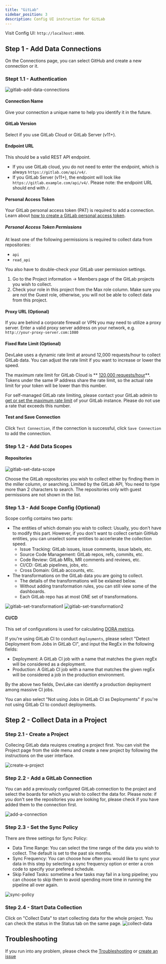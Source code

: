 ```yaml
---
title: "GitLab"
sidebar_position: 3
description: Config UI instruction for GitLab
---
```


Visit Config UI: `http://localhost:4000`.

## Step 1 - Add Data Connections

On the Connections page, you can select GitHub and create a new connection or it.

### Stept 1.1 - Authentication

![gitlab-add-data-connections](images/gitlab-create-a-connection.png)

#### Connection Name

Give your connection a unique name to help you identify it in the future.

#### GitLab Version

Select if you use GitLab Cloud or GitLab Server (v11+).

#### Endpoint URL

This should be a valid REST API endpoint.

- If you use GitLab cloud, you do not need to enter the endpoint, which is always `https://gitlab.com/api/v4/`.
- If you GitLab Server (v11+), the endpoint will look like `https://gitlab.example.com/api/v4/`.
  Please note: the endpoint URL should end with `/`.

#### Personal Access Token

Your GitLab personal access token (PAT) is required to add a connection. Learn about [how to create a GitLab personal access token](https://docs.gitlab.com/ee/user/profile/personal_access_tokens.html).

##### Personal Access Token Permissions

At least one of the following permissions is required to collect data from repositories:

- `api`
- `read_api`

You also have to double-check your GitLab user permission settings.

1. Go to the Project information -> Members page of the GitLab projects you wish to collect.
2. Check your role in this project from the Max role column. Make sure you are not the Guest role, otherwise, you will not be able to collect data from this project.

#### Proxy URL (Optional)

If you are behind a corporate firewall or VPN you may need to utilize a proxy server. Enter a valid proxy server address on your network, e.g. `http://your-proxy-server.com:1080`

#### Fixed Rate Limit (Optional)

DevLake uses a dynamic rate limit at around 12,000 requests/hour to collect GitLab data. You can adjust the rate limit if you want to increase or lower the speed.

The maximum rate limit for GitLab Cloud is ** [120,000 requests/hour](https://docs.gitlab.com/ee/user/gitlab_com/index.html#gitlabcom-specific-rate-limits)**. Tokens under the same IP address share the rate limit, so the actual rate limit for your token will be lower than this number.

For self-managed GitLab rate limiting, please contact your GitLab admin to [get or set the maximum rate limit](https://repository.prace-ri.eu/git/help/security/rate_limits.md) of your GitLab instance. Please do not use a rate that exceeds this number.

#### Test and Save Connection

Click `Test Connection`, if the connection is successful, click `Save Connection` to add the connection.

### Step 1.2 - Add Data Scopes

#### Repositories

![gitlab-set-data-scope](/img/ConfigUI/gitlab-set-data-scope.png)


Choose the GitLab repositories you wish to collect either by finding them in the miller column, or searching. Limited by the GitLab API, You need to type more than 2 characters to search. The repositories only with guest permissions are not shown in the list.


### Step 1.3 - Add Scope Config (Optional)
Scope config contains two parts: 
- The entities of which domain you wish to collect: Usually, you don't have to modify this part. However, if you don't want to collect certain GitHub entities, you can unselect some entities to accerlerate the collection speed.
  - Issue Tracking: GitLab issues, issue comments, issue labels, etc.
  - Source Code Management: GitLab repos, refs, commits, etc.
  - Code Review: GitLab MRs, MR comments and reviews, etc.
  - CI/CD: GitLab pipelines, jobs, etc.
  - Cross Domain: GitLab accounts, etc.
- The transformations on the GitLab data you are going to collect.
  - The details of the transformations will be exlained below.
  - Without adding transformation rules, you can still view some of the dashboards.
  - Each GitLab repo has at most ONE set of transformations.

![gitlab-set-transformation1](images/gitlab-scope-config.png)
![gitlab-set-transformation2](images/gitlab-set-transformation2.png)

#### CI/CD

This set of configurations is used for calculating [DORA metrics](../DORA.md).

If you're using GitLab CI to conduct `deployments`, please select "Detect Deployment from Jobs in GitLab CI", and input the RegEx in the following fields:

- Deployment: A GitLab CI job with a name that matches the given regEx will be considered as a deployment.
- Production: A GitLab CI job with a name that matches the given regEx will be considered a job in the production environment.

By the above two fields, DevLake can identify a production deployment among massive CI jobs.

You can also select "Not using Jobs in GitLab CI as Deployments" if you're not using GitLab CI to conduct deployments.

## Step 2 - Collect Data in a Project
### Step 2.1 - Create a Project
Collecing GitLab data reuiqres creating a project first. You can visit the Project page from the side menu and create a new project by following the instructions on the user interface.

![create-a-project](images/create-a-project.png)

### Step 2.2 - Add a GitLab Connection
You can add a previously configured GitLab connection to the project and select the boards for which you wish to collect the data for. 
Please note: if you don't see the repositories you are looking for, please check if you have added them to the connection first.

![add-a-connection](images/add-a-connection-project.png)

### Step 2.3 - Set the Sync Policy
There are three settings for Sync Policy:
- Data Time Range: You can select the time range of the data you wish to collect. The default is set to the past six months.
- Sync Frequency: You can choose how often you would like to sync your data in this step by selecting a sync frequency option or enter a cron code to specify your prefered schedule.
- Skip Failed Tasks: sometime a few tasks may fail in a long pipeline; you can choose to skip them to avoid spending more time in running the pipeline all over again.

![sync-policy](images/sync-policy.png)

### Step 2.4 - Start Data Collection
Click on "Collect Data" to start collecting data for the whole project. You can check the status in the Status tab on the same page.
![collect-data](images/collect-data.png)

## Troubleshooting

If you run into any problem, please check the [Troubleshooting](/Troubleshooting/Configuration.md) or [create an issue](https://github.com/apache/incubator-devlake/issues)
